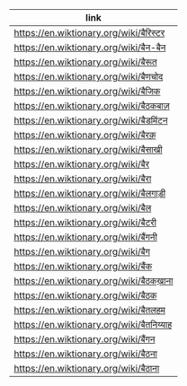 |link|
|----|
|https://en.wiktionary.org/wiki/बैरिस्टर|
|https://en.wiktionary.org/wiki/बैन-बैन|
|https://en.wiktionary.org/wiki/बैरूत|
|https://en.wiktionary.org/wiki/बैणचोद|
|https://en.wiktionary.org/wiki/बैजिक|
|https://en.wiktionary.org/wiki/बैठकबाज़|
|https://en.wiktionary.org/wiki/बैडमिंटन|
|https://en.wiktionary.org/wiki/बैरक़|
|https://en.wiktionary.org/wiki/बैसाखी|
|https://en.wiktionary.org/wiki/बैर|
|https://en.wiktionary.org/wiki/बैरा|
|https://en.wiktionary.org/wiki/बैलगाड़ी|
|https://en.wiktionary.org/wiki/बैल|
|https://en.wiktionary.org/wiki/बैटरी|
|https://en.wiktionary.org/wiki/बैंगनी|
|https://en.wiktionary.org/wiki/बैग|
|https://en.wiktionary.org/wiki/बैंक|
|https://en.wiktionary.org/wiki/बैठकख़ाना|
|https://en.wiktionary.org/wiki/बैठक|
|https://en.wiktionary.org/wiki/बैतलहम|
|https://en.wiktionary.org/wiki/बैतनिय्याह|
|https://en.wiktionary.org/wiki/बैंगन|
|https://en.wiktionary.org/wiki/बैठना|
|https://en.wiktionary.org/wiki/बैठाना|
